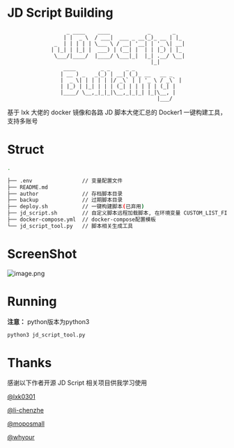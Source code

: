 # JD Script Building

                       _ ____    ____            _       _
                      | |  _ \  / ___|  ___ _ __(_)_ __ | |_
                   _  | | | | | \___ \ / __| '__| | '_ \| __|
                  | |_| | |_| |  ___) | (__| |  | | |_) | |_
                   \___/|____/  |____/ \___|_|  |_| .__/ \__|
                                                  |_|
                      ____        _ _     _ _
                     | __ ) _   _(_) | __| (_)_ __   __ _
                     |  _ \| | | | | |/ _\` | | '_ \ / _\` |
                     | |_) | |_| | | | (_| | | | | | (_| |
                     |____/ \__,_|_|_|\__,_|_|_| |_|\__, |
                                                    |___/

基于 lxk 大佬的 docker 镜像和各路 JD 脚本大佬汇总的 Docker1 一键构建工具，支持多账号

# Struct

```bash
.

├── .env                // 变量配置文件
├── README.md
├── author              // 存档脚本目录
├── backup              // 过期脚本目录
├── deploy.sh           // 一键构建脚本(已弃用)
├── jd_script.sh        // 自定义脚本远程加载脚本, 在环境变量 CUSTOM_LIST_FILE 里配置远程地址
├── docker-compose.yml  // docker-compose配置模板
└── jd_script_tool.py   // 脚本相关生成工具
```

# ScreenShot

![image.png](https://i.loli.net/2021/03/13/lKThRDeOy6SCHPV.png)

# Running

**注意：** python版本为python3

```bash
python3 jd_script_tool.py
```

# Thanks

感谢以下作者开源 JD Script 相关项目供我学习使用

[@lxk0301](https://gitee.com/lxk0301/jd_docker)

[@li-chenzhe](https://github.com/i-chenzhe/qx)

[@moposmall](https://github.com/whyour/hundun/tree/master/quanx)

[@whyour](https://github.com/lxk0301)
